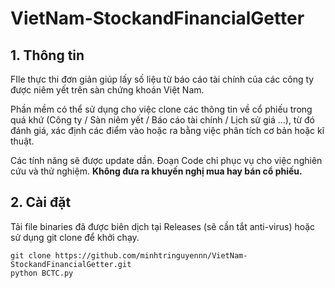 # VietNam-StockandFinancialGetter

## 1. Thông tin
FIle thực thi đơn giản giúp lấy số liệu từ báo cáo tài chính của các công ty được niêm yết trên sàn chứng khoán Việt Nam.

Phần mềm có thể sử dụng cho việc clone các thông tin về cổ phiếu trong quá khứ (Công ty / Sàn niêm yết / Báo cáo tài chính / Lịch sử giá ...), từ đó đánh giá, xác định các điểm vào hoặc ra bằng việc phân tích cơ bản hoặc kĩ thuật.

Các tính năng sẽ được update dần. Đoạn Code chỉ phục vụ cho việc nghiên cứu và thử nghiệm. **Không đưa ra khuyến nghị mua hay bán cổ phiếu.**

## 2. Cài đặt
Tải file binaries đã được biên dịch tại Releases (sẽ cần tắt anti-virus) hoặc sử dụng git clone để khởi chạy.

```
git clone https://github.com/minhtringuyennn/VietNam-StockandFinancialGetter.git
python BCTC.py
```
